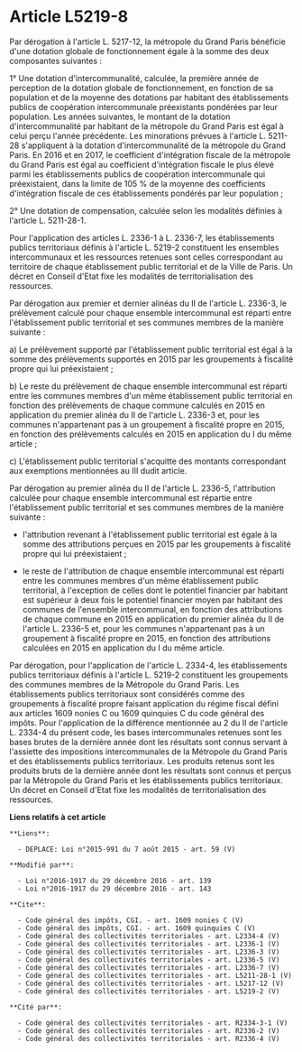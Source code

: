 # Article L5219-8

Par dérogation à l'article L. 5217-12, la métropole du Grand Paris bénéficie d'une dotation globale de fonctionnement égale à
la somme des deux composantes suivantes : 

1° Une dotation d'intercommunalité, calculée, la première année de perception de la dotation globale de fonctionnement, en
fonction de sa population et de la moyenne des dotations par habitant des établissements publics de coopération
intercommunale préexistants pondérées par leur population. Les années suivantes, le montant de la dotation d'intercommunalité
par habitant de la métropole du Grand Paris est égal à celui perçu l'année précédente. Les minorations prévues à l'article L.
5211-28 s'appliquent à la dotation d'intercommunalité de la métropole du Grand Paris. En 2016 et en 2017, le coefficient
d'intégration fiscale de la métropole du Grand Paris est égal au coefficient d'intégration fiscale le plus élevé parmi les
établissements publics de coopération intercommunale qui préexistaient, dans la limite de 105 % de la moyenne des
coefficients d'intégration fiscale de ces établissements pondérés par leur population ; 

2° Une dotation de compensation, calculée selon les modalités définies à l'article L. 5211-28-1. 

Pour l'application des articles L. 2336-1 à L. 2336-7, les établissements publics territoriaux définis à l'article L. 5219-2
constituent les ensembles intercommunaux et les ressources retenues sont celles correspondant au territoire de chaque
établissement public territorial et de la Ville de Paris. Un décret en Conseil d'Etat fixe les modalités de
territorialisation des ressources. 

Par dérogation aux premier et dernier alinéas du II de l'article L. 2336-3, le prélèvement calculé pour chaque ensemble
intercommunal est réparti entre l'établissement public territorial et ses communes membres de la manière suivante : 

a) Le prélèvement supporté par l'établissement public territorial est égal à la somme des prélèvements supportés en 2015 par
les groupements à fiscalité propre qui lui préexistaient ; 

b) Le reste du prélèvement de chaque ensemble intercommunal est réparti entre les communes membres d'un même établissement
public territorial en fonction des prélèvements de chaque commune calculés en 2015 en application du premier alinéa du II de
l'article L. 2336-3 et, pour les communes n'appartenant pas à un groupement à fiscalité propre en 2015, en fonction des
prélèvements calculés en 2015 en application du I du même article ; 

c) L'établissement public territorial s'acquitte des montants correspondant aux exemptions mentionnées au III dudit article. 

Par dérogation au premier alinéa du II de l'article L. 2336-5, l'attribution calculée pour chaque ensemble intercommunal est
répartie entre l'établissement public territorial et ses communes membres de la manière suivante :

- l'attribution revenant à l'établissement public territorial est égale à la somme des attributions perçues en 2015 par les
groupements à fiscalité propre qui lui préexistaient ;

- le reste de l'attribution de chaque ensemble intercommunal est réparti entre les communes membres d'un même établissement
public territorial, à l'exception de celles dont le potentiel financier par habitant est supérieur à deux fois le potentiel
financier moyen par habitant des communes de l'ensemble intercommunal, en fonction des attributions de chaque commune en 2015
en application du premier alinéa du II de l'article L. 2336-5 et, pour les communes n'appartenant pas à un groupement à
fiscalité propre en 2015, en fonction des attributions calculées en 2015 en application du I du même article. 

Par dérogation, pour l'application de l'article L. 2334-4, les établissements publics territoriaux définis à l'article L.
5219-2 constituent les groupements des communes membres de la Métropole du Grand Paris. Les établissements publics
territoriaux sont considérés comme des groupements à fiscalité propre faisant application du régime fiscal défini aux
articles 1609 nonies C ou 1609 quinquies C du code général des impôts. Pour l'application de la différence mentionnée au 2 du
II de l'article L. 2334-4 du présent code, les bases intercommunales retenues sont les bases brutes de la dernière année dont
les résultats sont connus servant à l'assiette des impositions intercommunales de la Métropole du Grand Paris et des
établissements publics territoriaux. Les produits retenus sont les produits bruts de la dernière année dont les résultats
sont connus et perçus par la Métropole du Grand Paris et les établissements publics territoriaux. Un décret en Conseil d'Etat
fixe les modalités de territorialisation des ressources.

**Liens relatifs à cet article**

	**Liens**:

	  - DEPLACE: Loi n°2015-991 du 7 août 2015 - art. 59 (V)

	**Modifié par**:

	  - Loi n°2016-1917 du 29 décembre 2016 - art. 139
	  - Loi n°2016-1917 du 29 décembre 2016 - art. 143

	**Cite**:

	  - Code général des impôts, CGI. - art. 1609 nonies C (V)
	  - Code général des impôts, CGI. - art. 1609 quinquies C (V)
	  - Code général des collectivités territoriales - art. L2334-4 (V)
	  - Code général des collectivités territoriales - art. L2336-1 (V)
	  - Code général des collectivités territoriales - art. L2336-3 (V)
	  - Code général des collectivités territoriales - art. L2336-5 (V)
	  - Code général des collectivités territoriales - art. L2336-7 (V)
	  - Code général des collectivités territoriales - art. L5211-28-1 (V)
	  - Code général des collectivités territoriales - art. L5217-12 (V)
	  - Code général des collectivités territoriales - art. L5219-2 (V)

	**Cité par**:

	  - Code général des collectivités territoriales - art. R2334-3-1 (V)
	  - Code général des collectivités territoriales - art. R2336-2 (V)
	  - Code général des collectivités territoriales - art. R2336-4 (V)
